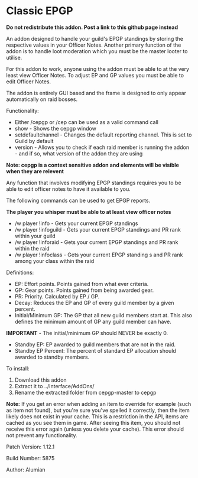# Classic EPGP
**Do not redistribute this addon. Post a link to this github page instead**

An addon designed to handle your guild's EPGP standings by storing the respective values in your Officer Notes. Another primary function of the addon is to handle loot moderation which you must be the master looter to utilise.

For this addon to work, anyone using the addon must be able to at the very least view Officer Notes. To adjust EP and GP values you must be able to edit Officer Notes.

The addon is entirely GUI based and the frame is designed to only appear automatically on raid bosses.

Functionality:
* Either /cepgp or /cep can be used as a valid command call
* show - Shows the cepgp window
* setdefaultchannel - Changes the default reporting channel. This is set to Guild by default
* version - Allows you to check if each raid member is running the addon - and if so, what version of the addon they are using

**Note: cepgp is a context sensitive addon and elements will be visible when they are relevent**

Any function that involves modifying EPGP standings requires you to be able to edit officer notes to have it available to you.

The following commands can be used to get EPGP reports.

**The player you whisper must be able to at least view officer notes**
* /w player !info - Gets your current EPGP standings
* /w player !infoguild - Gets your current EPGP standings and PR rank within your guild
* /w player !inforaid - Gets your current EPGP standings and PR rank within the raid
* /w player !infoclass - Gets your current EPGP standing	s and PR rank among your class within the raid

Definitions:
* EP: Effort points. Points gained from what ever criteria.
* GP: Gear points. Points gained from being awarded gear.
* PR: Priority. Calculated by EP / GP.
* Decay: Reduces the EP and GP of every guild member by a given percent.
* Initial/Minimum GP: The GP that all new guild members start at. This also defines the minimum amount of GP any guild member can have.

__**IMPORTANT**__ - The initial/minimum GP should NEVER be exactly 0.

* Standby EP: EP awarded to guild members that are not in the raid.
* Standby EP Percent: The percent of standard EP allocation should awarded to standby members.

To install:
  1. Download this addon 
  2. Extract it to ../Interface/AddOns/ 
  3. Rename the extracted folder from cepgp-master to cepgp

**Note:**
If you get an error when adding an item to override for example (such as item not found), but you're sure you've spelled it correctly, then the item likely does not exist in your cache. This is a restriction in the API, items are cached as you see them in game. After seeing this item, you should not receive this error again (unless you delete your cache). This error should not prevent any functionality.

Patch Version: 1.12.1

Build Number: 5875

Author: Alumian
